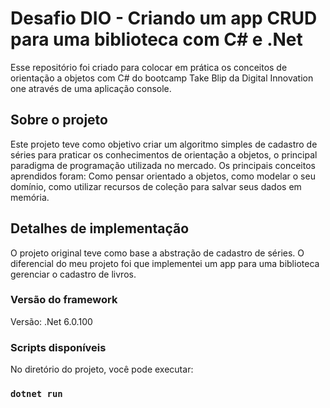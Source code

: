 # Desafio DIO - Criando um app CRUD para uma biblioteca com C# e .Net

Esse repositório foi criado para colocar em prática os conceitos de orientação a objetos com C# do bootcamp Take Blip da Digital Innovation one através de uma aplicação console.

## Sobre o projeto
Este projeto teve como objetivo criar um algoritmo simples de cadastro de séries para praticar os conhecimentos de orientação a objetos, o principal paradigma de programação utilizada no mercado. Os principais conceitos aprendidos foram: Como pensar orientado a objetos, como modelar o seu domínio, como utilizar recursos de coleção para salvar seus dados em memória.

## Detalhes de implementação

O projeto original teve como base a abstração de cadastro de séries. 
O diferencial do meu projeto foi que implementei um app para uma biblioteca gerenciar o cadastro de livros.

### Versão do framework

Versão: .Net 6.0.100

### Scripts disponíveis

No diretório do projeto, você pode executar:

### `dotnet run`
